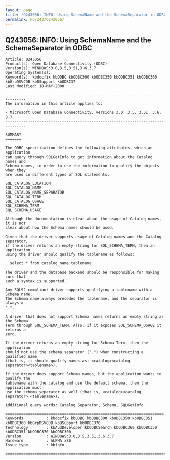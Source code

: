 ```yaml
---
layout: page
title: "Q243056: INFO: Using SchemaName and the SchemaSeparator in ODBC"
permalink: kb/243/Q243056/
---
```


## Q243056: INFO: Using SchemaName and the SchemaSeparator in ODBC

	Article: Q243056
	Product(s): Open Database Connectivity (ODBC)
	Version(s): WINDOWS:3.0,3.5,3.51,3.6,3.7
	Operating System(s): 
	Keyword(s): kbdocfix kbODBC kbODBC300 kbODBC350 kbODBC351 kbODBC360 kbGrpDSVCDB kbDSupport kbODBC37
	Last Modified: 18-MAY-2000
	
	-------------------------------------------------------------------------------
	The information in this article applies to:
	
	- Microsoft Open Database Connectivity, versions 3.0, 3.5, 3.51, 3.6, 3.7 
	-------------------------------------------------------------------------------
	
	SUMMARY
	=======
	
	The ODBC specification defines the following attributes, which an application
	can query through SQLGetInfo to get information about the Catalog names and
	Schema names, in order to use the information to qualify the objects when they
	are used in different types of SQL statements:
	
	SQL_CATALOG_LOCATION
	SQL_CATALOG_NAME
	SQL_CATALOG_NAME_SEPARATOR
	SQL_CATALOG_TERM
	SQL_CATALOG_USAGE
	SQL_SCHEMA_TERM
	SQL_SCHEMA_USAGE
	
	Although the documentation is clear about the usage of Catalog names, it is not
	clear about how the Schema names should be used.
	
	Given that the driver supports usage of Catalog names and the Catalog separator,
	if the driver returns an empty string for SQL_SCHEMA_TERM, then an application
	using the driver should qualify the tablename as follows:
	
	  select * from catalog_name.tablename
	
	The driver and the database backend should be responsible for making sure that
	such a syntax is supported.
	
	Any SQL92 compliant driver supports qualifying a tablename with a Schema name.
	The Schema name always precedes the tablename, and the separator is always a
	".".
	
	A driver that does not support Schema names returns an empty string as the Schema
	Term through SQL_SCHEMA_TERM. Also, if it exposes SQL_SCHEMA_USAGE it returns a
	zero.
	
	If the driver returns an empty string for Schema Term, then the application
	should not use the schema separator (".") when constructing a qualified name
	(that is, it should qualify names as: <catalog><catalog
	separator><tablename>).
	
	If the driver does support Schema names, but the application wants to qualify the
	tablename with the catalog and use the default schema, then the application must
	use the schema separator as well (that is, <catalog><catalog
	separator>.<tablename>).
	
	Additional query words: Catalog Separator, Schema, SQLGetInfo
	
	======================================================================
	Keywords          : kbdocfix kbODBC kbODBC300 kbODBC350 kbODBC351 kbODBC360 kbGrpDSVCDB kbDSupport kbODBC370 
	Technology        : kbAudDeveloper kbODBCSearch kbODBC360 kbODBC350 kbODBC351 kbODBC370 kbODBC300
	Version           : WINDOWS:3.0,3.5,3.51,3.6,3.7
	Hardware          : ALPHA x86
	Issue type        : kbinfo
	
	=============================================================================
	
